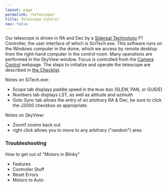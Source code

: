 ```yaml
---
layout: page
permalink: /telescope/
title: Telescope Control
nav: false
---
```


Our telescope is driven in RA and Dec by a [Sidereal Technology](https://siderealtechnology.com/) F1 Controller, the user interface of which is SciTech.exe. This software runs on the Windows computer in the dome, which we access by remote desktop from the right-hand computer in the control room. Many operations are performed in the SkyView window. Focus is controlled from the [Camera Control](../camera) webpage. The steps to initialize and operate the telescope are described in [the Checklist](../checklist/). 

Notes on SiTech.exe: 
- Scope tab displays paddle speed in the `Mode` box (SLEW, PAN, or GUIDE)
- Numbers tab displays LST, as well as altitude and azimuth
- Goto Sync tab allows the entry of an arbitrary RA & Dec, be sure to click the J2000 checkbox as appropriate.

Notes on SkyView: 
- Zoom1 zooms back out
- right click allows you to move to any arbitrary ("random") area

### Troubleshooting

How to get out of "Motors in Blinky"
- Features
- Controller Stuff 
- Reset Errors
- Motors to Auto

